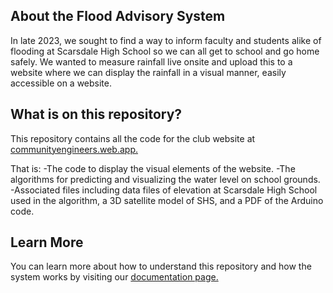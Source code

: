 ## About the Flood Advisory System

In late 2023, we sought to find a way to inform faculty and students alike of flooding at Scarsdale High School so we can all get to school and go home safely. We wanted to measure rainfall live onsite and upload this to a website where we can display the rainfall in a visual manner, easily accessible on a website.

## What is on this repository?

This repository contains all the code for the club website at [communityengineers.web.app.](https://communityengineers.web.app/)

That is:
-The code to display the visual elements of the website.
-The algorithms for predicting and visualizing the water level on school grounds.
-Associated files including data files of elevation at Scarsdale High School used in the algorithm, a 3D satellite model of SHS, and a PDF of the Arduino code.

## Learn More

You can learn more about how to understand this repository and how the system works by visiting our [documentation page.](https://communityengineers.web.app/advisorysystem/documentation)
